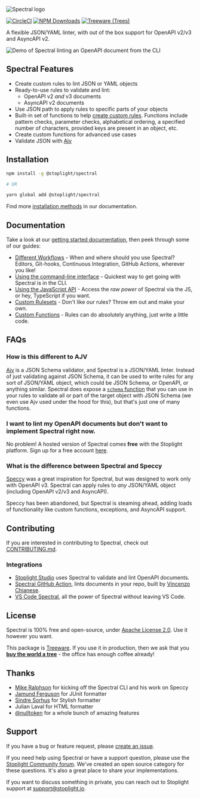 ![Spectral logo](img/spectral-banner.png)

[![CircleCI](https://img.shields.io/circleci/build/github/stoplightio/spectral/master)](https://circleci.com/gh/stoplightio/spectral)
[![NPM Downloads](https://img.shields.io/npm/dw/@stoplight/spectral?color=blue)](https://www.npmjs.com/package/@stoplight/spectral)
[![Treeware (Trees)](https://img.shields.io/treeware/trees/stoplightio/spectral)](https://plant.treeware.earth/stoplightio/spectral)

A flexible JSON/YAML linter, with out of the box support for OpenAPI v2/v3 and AsyncAPI v2.

![Demo of Spectral linting an OpenAPI document from the CLI](./docs/img/demo.svg)

## Spectral Features

- Create custom rules to lint JSON or YAML objects
- Ready-to-use rules to validate and lint:
  - OpenAPI v2 _and_ v3 documents
  - AsyncAPI v2 documents
- Use JSON path to apply rules to specific parts of your objects
- Built-in set of functions to help [create custom rules](https://stoplight.io/p/docs/gh/stoplightio/spectral/docs/getting-started/rulesets.md#adding-a-rule). Functions include pattern checks, parameter checks, alphabetical ordering, a specified number of characters, provided keys are present in an object, etc.
- Create custom functions for advanced use cases
- Validate JSON with [Ajv](https://www.npmjs.com/package/ajv)

## Installation

```bash
npm install -g @stoplight/spectral

# OR

yarn global add @stoplight/spectral
```

Find more [installation methods](https://stoplight.io/p/docs/gh/stoplightio/spectral/docs/getting-started/installation.md) in our documentation.

## Documentation

Take a look at our [getting started documentation](https://stoplight.io/p/docs/gh/stoplightio/spectral/docs/getting-started/concepts.md), then peek through some of our guides:

- [Different Workflows](https://stoplight.io/p/docs/gh/stoplightio/spectral/docs/guides/1-workflows.md) - When and where should you use Spectral? Editors, Git-hooks, Continuous Integration, GitHub Actions, wherever you like!
- [Using the command-line interface](https://stoplight.io/p/docs/gh/stoplightio/spectral/docs/guides/2-cli.md) - Quickest way to get going with Spectral is in the CLI.
- [Using the JavaScript API](https://stoplight.io/p/docs/gh/stoplightio/spectral/docs/guides/3-javascript.md) - Access the _raw power_ of Spectral via the JS, or hey, TypeScript if you want.
- [Custom Rulesets](https://stoplight.io/p/docs/gh/stoplightio/spectral/docs/guides/4-custom-rulesets.md) - Don't like our rules? Throw em out and make your own.
- [Custom Functions](https://stoplight.io/p/docs/gh/stoplightio/spectral/docs/guides/5-custom-functions.md) - Rules can do absolutely anything, just write a little code.

## FAQs

### How is this different to AJV

[Ajv](https://www.npmjs.com/package/ajv) is a JSON Schema validator, and Spectral is a JSON/YAML linter. Instead of just validating against JSON Schema, it can be used to write rules for any sort of JSON/YAML object, which could be JSON Schema, or OpenAPI, or anything similar. Spectral does expose a [`schema` function](https://stoplight.io/p/docs/gh/stoplightio/spectral/docs/reference/functions.md) that you can use in your rules to validate all or part of the target object with JSON Schema (we even use Ajv used under the hood for this), but that's just one of many functions.

### I want to lint my OpenAPI documents but don't want to implement Spectral right now.

No problem! A hosted version of Spectral comes **free** with the Stoplight platform. Sign up for a free account [here](https://stoplight.io/?utm_source=github&utm_campaign=spectral).

### What is the difference between Spectral and Speccy

[Speccy](https://github.com/wework/speccy) was a great inspiration for Spectral, but was designed to work only with OpenAPI v3. Spectral can apply rules to _any_ JSON/YAML object (including OpenAPI v2/v3 and AsyncAPI).

Speccy has been abandoned, but Spectral is steaming ahead, adding loads of functionality like custom functions, exceptions, and AsyncAPI support.

## Contributing

If you are interested in contributing to Spectral, check out [CONTRIBUTING.md](CONTRIBUTING.md).

### Integrations

- [Stoplight Studio](https://stoplight.io/studio) uses Spectral to validate and lint OpenAPI documents.
- [Spectral GitHub Action](https://github.com/stoplightio/spectral-action), lints documents in your repo, built by [Vincenzo Chianese](https://github.com/XVincentX/).
- [VS Code Spectral](https://github.com/stoplightio/vscode-spectral), all the power of Spectral without leaving VS Code.

## License

Spectral is 100% free and open-source, under [Apache License 2.0](LICENSE). Use it however you want.

This package is [Treeware](https://treeware.earth). If you use it in production, then we ask that you [**buy the world a tree**](https://plant.treeware.earth/stoplightio/spectral) - the office has enough coffee already!

## Thanks

- [Mike Ralphson](https://github.com/MikeRalphson) for kicking off the Spectral CLI and his work on Speccy
- [Jamund Ferguson](https://github.com/xjamundx) for JUnit formatter
- [Sindre Sorhus](https://github.com/sindresorhus) for Stylish formatter
- Julian Laval for HTML formatter
- [@nulltoken](https://github.com/nulltoken) for a whole bunch of amazing features

## Support

If you have a bug or feature request, please [create an issue](https://github.com/stoplightio/spectral/issues).

If you need help using Spectral or have a support question, please use the [Stoplight Community forum](https://community.stoplight.io). We've created an open source category for these questions. It's also a great place to share your implementations.

If you want to discuss something in private, you can reach out to Stoplight support at [support@stoplight.io](mailto:support@stoplight.io).
